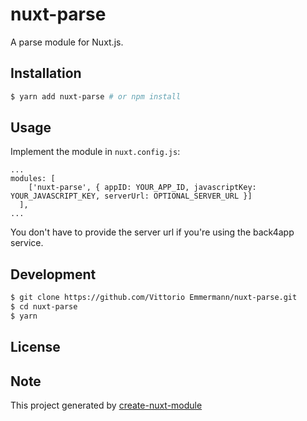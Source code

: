 # nuxt-parse

A parse module for Nuxt.js.

## Installation

```bash
$ yarn add nuxt-parse # or npm install
```

## Usage

Implement the module in `nuxt.config.js`:
```
...
modules: [
    ['nuxt-parse', { appID: YOUR_APP_ID, javascriptKey: YOUR_JAVASCRIPT_KEY, serverUrl: OPTIONAL_SERVER_URL }]
  ],
...
```

You don't have to provide the server url if you're using the back4app service.

## Development

```bash
$ git clone https://github.com/Vittorio Emmermann/nuxt-parse.git
$ cd nuxt-parse
$ yarn
```

## License

## Note

This project generated by [create-nuxt-module](https://github.com/potato4d/create-nuxt-module)
